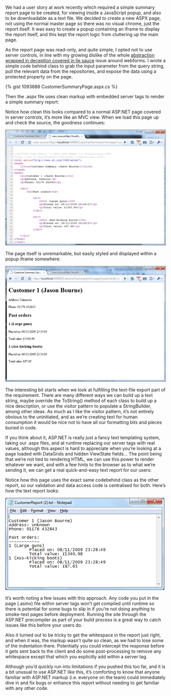 We had a user story at work recently which required a simple summary report page to be created, for viewing inside a JavaScript popup, and also to be downloadable as a text file.  We decided to create a new ASPX page, not using the normal master page so there was no visual chrome, just the report itself.  It was easy to create a popup containing an iframe to display the report itself, and this kept the report logic from cluttering up the main page.

As the report page was read-only, and quite simple, I opted not to use server controls, in line with my growing dislike of the whole [abstraction wrapped in deception covered in lie sauce][1] issue around webforms.  I wrote a simple code behind class to grab the input parameter from the query string, pull the relevant data from the repositories, and expose the data using a protected property on the page.

{% gist 1093688 CustomerSummaryPage.aspx.cs %}

Then the .aspx file uses clean markup with embedded server tags to render a simple summary report:

<script src="https://gist.github.com/1093688.js?file=CustomerSummaryPage.aspx"></script>

Notice how clean this looks compared to a normal ASP.NET page covered in server controls, it’s more like an MVC view.  When we load this page up and check the source, the goodness continues:

[![Markup][2]][3]

The page itself is unremarkable, but easily styled and displayed within a popup iframe somewhere:

[![Rendered page][4]][5]

The interesting bit starts when we look at fulfilling the text-file export part of the requirement.  There are many different ways we can build up a text string, maybe override the ToString() method of each class to build up a nice description, or use the visitor pattern to populate a StringBuilder, among other ideas.  As much as I like the visitor pattern, it’s not entirely obvious to the uninitiated, and as we’re creating text for human consumption it would be nice not to have all our formatting bits and pieces buried in code.

If you think about it, ASP.NET is really just a fancy text templating system, taking our .aspx files, and at runtime replacing our server tags with real values, although this aspect is hard to appreciate when you’re looking at a page loaded with DataGrids and hidden ViewState fields...  The point being that we’re not tied to rendering HTML, we can use this power to render whatever we want, and with a few hints to the browser as to what we’re sending it, we can get a real quick-and-easy text report for our users:

<script src="https://gist.github.com/1093688.js?file=CustomerSummaryReport.aspx"></script>

Notice how this page uses the exact same codebehind class as the other report, so our validation and data access code is centralised for both.  Here’s how the text report looks:

![Text output][6]

It’s worth noting a few issues with this approach.  Any code you put in the page (.asmx) file within server tags won’t get compiled until runtime so there is potential for some bugs to slip in if you’re not doing anything to smoke-test pages before deployment.  Running the site through the ASP.NET precompiler as part of your build process is a great way to catch issues like this before your users do.

Also it turned out to be tricky to get the whitespace in the report just right, and when it was, the markup wasn’t quite so clean, as we had to lose some of the indentation there.  Potentially you could intercept the response before it gets sent back to the client and do some post-processing to remove any whitespace except that which you explicitly add within a server tag.

Although you’d quickly run into limitations if you pushed this too far, and it is a bit unusual to use ASP.NET like this, it’s comforting to know that anyone familiar with ASP.NET markup (i.e. everyone on the team) could immediately dive in and fix bugs or enhance this report without needing to get familiar with any other code.

[1]: http://codebetter.com/blogs/rob.conery/archive/2009/04/22/i-spose-i-ll-just-say-it-you-should-learn-mvc.aspx
[2]: /images/2010-03-09-Rendering-Text-with-ASP.NET-pic1.resized.png
[3]: /images/2010-03-09-Rendering-Text-with-ASP.NET-pic1.png
[4]: /images/2010-03-09-Rendering-Text-with-ASP.NET-pic2.resized.png
[5]: /images/2010-03-09-Rendering-Text-with-ASP.NET-pic2.png
[6]: /images/2010-03-09-Rendering-Text-with-ASP.NET-pic3.png

